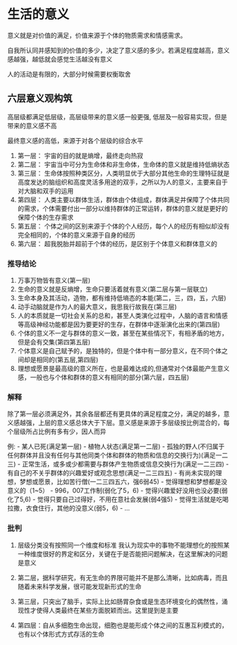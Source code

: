 # 生活的意义

意义就是对价值的满足，价值来源于个体的物质需求和情感需求。

自我所认同并感知到的价值的多少，决定了意义感的多少。若满足程度越高，意义感越强，越低就会感觉生活越没有意义

人的活动是有限的，大部分时候需要权衡取舍

## 六层意义观构筑

高层级都满足低层级，高层级带来的意义感一般更强, 低层及一般容易实现，但是带来的意义感不高

最终意义感的高低，来源于对各个层级的综合水平

1. 第一层： 宇宙的目的就是熵增，最终走向热寂
2. 第二层： 宇宙当中可分为生命体和非生命体，生命体的意义就是维持低熵状态
3. 第三层： 生命体按照种类区分，人类明显优于大部分其他生命的生理特征就是高度发达的脑组织和高度灵活多用途的双手，之所以为人的意义，主要来自于对大脑和双手的运用
4. 第四层： 人类主要以群体生活，群体由个体组成，群体满足并保障了个体共同的需求，个体需要付出一部分以维持群体的正常运转，群体的意义就是更好的保障个体的生存需求
5. 第五层： 个体之间的区别来源于个体的个人经历，每个人的经历有相似却没有完全相同的，个体的意义来源于自身的经历
6. 第六层： 超我脱胎并超前于个体的经历，是区别于个体意义和群体意义的

### 推导结论

1. 万事万物皆有意义(第一层)
2. 生命的意义就是反熵增，生命只要活着就有意义(第二层与第一层联立)
3. 生命本身及其活动，造物，都有维持低墒态的本能(第二，三，四，五，六层)
4. 动手动脑就是作为人的最大意义，我思我行故我在(第三层)
5. 人的本质就是一切社会关系的总和，甚至人类演化过程中，人脑的语言和情感等高级神经功能都是因为要更好的生存，在群体中逐渐演化出来的(第四层)
6. 个体的意义不一定与群体的意义一致，甚至在某些情况下，有相矛盾的地方，但是会有交集(第四第五层)
7. 个体意义是自己赋予的，是独特的，但是个体中有一部分意义，在不同个体之间却是相同的(第五层,第四层)
8. 理想或愿景是最高级的意义所在，也是最难达成的,但通常对个体最能产生意义感，一般也与个体和群体的意义有相同的部分(第六层，四五层)

### 解释

除了第一层必须满足外，其余各层都还有更具体的满足程度之分，满足的越多，意义感越强，上层的意义感总体大于下层。意义感是来源于多层级按比例混合的，每个层级所占比例有多有少，因人而异

例:
    - 某人已死(满足第一层)
    - 植物人状态(满足第一二层)
    - 孤独的野人(不归属于任何群体并且没有任何与其他同类个体和群体的物质和信息的交换行为)(满足一二三)
    - 正常生活，或多或少都需要与群体产生物质或信息交换行为(满足一二三四)
    - 有自己的不关乎群体的兴趣爱好或观念思想(满足一二三四五)
    - 有尚未实现的理想，梦想或愿景，比如苦行僧(一二三四五六，强6弱45)
    - 觉得理想和梦想都是没意义的（1~5）
    - 996，007工作制(弱化了5，6)
    - 觉得兴趣爱好没用也没必要(弱化了5,6)
    - 觉得只要自己过得好，不用在意社会发展(弱4强5)
    - 觉得生活就是吃喝拉撒，衣食住行，其他的没意义(弱5，6)
    - ...

### 批判

1. 层级分类没有按照同一个维度和标准
我认为现实中的事物不能理想化的按照某一种维度很好的界定和区分，关键在于是否能把问题解决，在这里解决的问题是意义

2. 第二层，据科学研究，有无生命的界限可能并不是那么清晰，比如病毒，而且随着未来科学发展，很可能发现新形式的生命

3. 第三层，只突出了脑手，实际上比如肠胃杂食或是生态环境变化的偶然性，涌现性才使得人类最终在某些方面脱颖而出。这里提到是主要

4. 第四层：自从多细胞生命出现，细胞也是能形成个体之间的互惠互利模式的，也有以个体形式方式存活的生命
